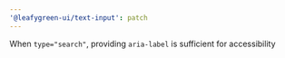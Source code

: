 ```yaml
---
'@leafygreen-ui/text-input': patch
---
```


When `type="search"`, providing `aria-label` is sufficient for accessibility
